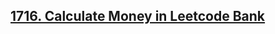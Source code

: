 ## [1716. Calculate Money in Leetcode Bank](https://leetcode.com/problems/calculate-money-in-leetcode-bank)
